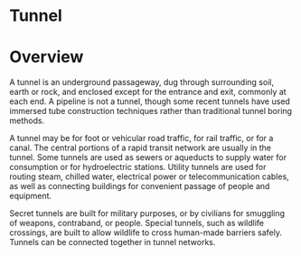 # Tunnel


<WikipediaCitation
  language="en"
  title="Tunnel"
  access="2023/06/16"
  version="1151121385"
/>


# Overview

A tunnel is an underground passageway, dug through surrounding soil, earth or rock, and enclosed except for the entrance and exit, commonly at each end.
A pipeline is not a tunnel, though some recent tunnels have used immersed tube construction techniques rather than traditional tunnel boring methods.

A tunnel may be for foot or vehicular road traffic, for rail traffic, or for a canal.
The central portions of a rapid transit network are usually in the tunnel.
Some tunnels are used as sewers or aqueducts to supply water for consumption or for hydroelectric stations.
Utility tunnels are used for routing steam, chilled water, electrical power or telecommunication cables, as well as connecting buildings for convenient passage of people and equipment.

Secret tunnels are built for military purposes, or by civilians for smuggling of weapons, contraband, or people.
Special tunnels, such as wildlife crossings, are built to allow wildlife to cross human-made barriers safely.
Tunnels can be connected together in tunnel networks.
